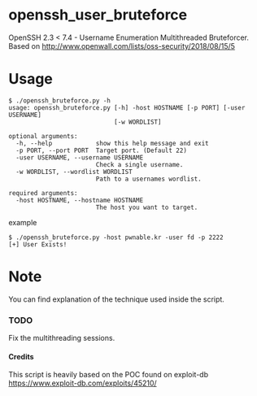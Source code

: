 # openssh_user_bruteforce
OpenSSH 2.3 &lt; 7.4 - Username Enumeration Multithreaded Bruteforcer. Based on http://www.openwall.com/lists/oss-security/2018/08/15/5

# Usage
```
$ ./openssh_bruteforce.py -h
usage: openssh_bruteforce.py [-h] -host HOSTNAME [-p PORT] [-user USERNAME]
                             [-w WORDLIST]

optional arguments:
  -h, --help            show this help message and exit
  -p PORT, --port PORT  Target port. (Default 22)
  -user USERNAME, --username USERNAME
                        Check a single username.
  -w WORDLIST, --wordlist WORDLIST
                        Path to a usernames wordlist.

required arguments:
  -host HOSTNAME, --hostname HOSTNAME
                        The host you want to target.
```
example 
```
$ ./openssh_bruteforce.py -host pwnable.kr -user fd -p 2222
[+] User Exists!
```

# Note
You can find explanation of the technique used inside the script.

### TODO
Fix the multithreading sessions.

#### Credits
This script is heavily based on the POC found on exploit-db https://www.exploit-db.com/exploits/45210/
